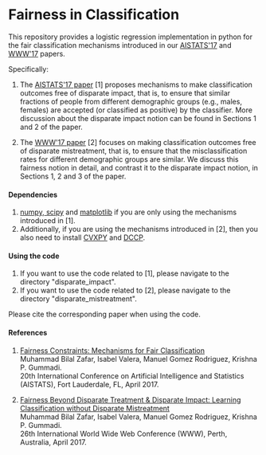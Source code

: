 # Fairness in Classification

 
This repository provides a logistic regression implementation in python for the fair classification mechanisms introduced in our <a href="http://arxiv.org/abs/1507.05259" target="_blank">AISTATS'17</a> and <a href="https://arxiv.org/abs/1610.08452" target="_blank">WWW'17</a> papers.

Specifically:

1. The <a href="http://arxiv.org/abs/1507.05259" target="_blank">AISTATS'17 paper</a> [1]  proposes mechanisms to make classification outcomes free of disparate impact, that is, to ensure that similar fractions of people from different demographic groups (e.g., males, females) are accepted (or classified as positive) by the classifier. More discussion about the disparate impact notion can be found in Sections 1 and 2 of the paper.


2. The <a href="https://arxiv.org/abs/1610.08452" target="_blank">WWW'17 paper</a> [2]  focuses on making classification outcomes free of disparate mistreatment, that is, to ensure that the misclassification rates for different demographic groups are similar. We discuss this fairness notion in detail, and contrast it to the disparate impact notion, in Sections 1, 2 and 3 of the paper.


#### Dependencies 
1. [numpy, scipy](https://www.scipy.org/scipylib/download.html) and [matplotlib](http://matplotlib.org/) if you are only using the mechanisms introduced in [1].
2. Additionally, if you are using the mechanisms introduced in [2], then you also need to install [CVXPY](https://github.com/cvxgrp/cvxpy) and [DCCP](https://github.com/cvxgrp/dccp).

#### Using the code

1. If you want to use the code related to [1], please navigate to the directory "disparate_impact".
2. If you want to use the code related to [2], please navigate to the directory "disparate_mistreatment".

Please cite the corresponding paper when using the code.

#### References
1. <a href="http://arxiv.org/abs/1507.05259" target="_blank">Fairness Constraints: Mechanisms for Fair Classification</a> <br>
Muhammad Bilal Zafar, Isabel Valera, Manuel Gomez Rodriguez, Krishna P. Gummadi. <br>
20th International Conference on Artificial Intelligence and Statistics (AISTATS), Fort Lauderdale, FL, April 2017.
 
 
2. <a href="https://arxiv.org/abs/1610.08452" target="_blank">Fairness Beyond Disparate Treatment & Disparate Impact: Learning Classification without Disparate Mistreatment</a> <br>
Muhammad Bilal Zafar, Isabel Valera, Manuel Gomez Rodriguez, Krishna P. Gummadi. <br>
26th International World Wide Web Conference (WWW), Perth, Australia, April 2017.